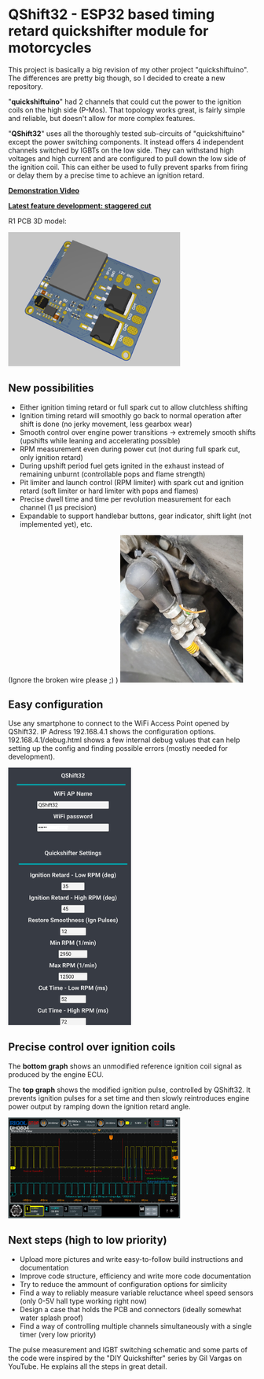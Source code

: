 # QShift32 - ESP32 based timing retard quickshifter module for motorcycles
This project is basically a big revision of my other project "quickshiftuino".
The differences are pretty big though, so I decided to create a new repository.

"**quickshiftuino**" had 2 channels that could cut the power to the ignition coils on the high side (P-Mos).
That topology works great, is fairly simple and reliable, but doesn't allow for more complex features.

"**QShift32**" uses all the thoroughly tested sub-circuits of "quickshiftuino" except the power switching components.
It instead offers 4 independent channels switched by IGBTs on the low side.
They can withstand high voltages and high current and are configured to pull down the low side of the ignition coil.
This can either be used to fully prevent sparks from firing or delay them by a precise time to achieve an ignition retard.

[**Demonstration Video**](https://www.youtube.com/watch?v=TwFzDqyh4EY)

[**Latest feature development: staggered cut**](https://youtu.be/_X9n1uwMxqk)


R1 PCB 3D model:

<img src='images/pcb_r1.png' width='350'>

## New possibilities
- Either ignition timing retard or full spark cut to allow clutchless shifting
- Ignition timing retard will smoothly go back to normal operation after shift is done (no jerky movement, less gearbox wear)
- Smooth control over engine power transitions -> extremely smooth shifts (upshifts while leaning and accelerating possible)
- RPM measurement even during power cut (not during full spark cut, only ignition retard)
- During upshift period fuel gets ignited in the exhaust instead of remaining unburnt (controllable pops and flame strength)
- Pit limiter and launch control (RPM limiter) with spark cut and ignition retard (soft limiter or hard limiter with pops and flames)
- Precise dwell time and time per revolution measurement for each channel (1 µs precision)
- Expandable to support handlebar buttons, gear indicator, shift light (not implemented yet), etc.


(Ignore the broken wire please ;) )
<img src='images/qshift_hall.jpg' width='250'>

## Easy configuration
Use any smartphone to connect to the WiFi Access Point opened by QShift32.
IP Adress 192.168.4.1 shows the configuration options.
192.168.4.1/debug.html shows a few internal debug values that can help setting up the config and finding possible errors (mostly needed for development).

<img src='images/config_ui.jpg' width='250'>

## Precise control over ignition coils
The **bottom graph** shows an unmodified reference ignition coil signal as produced by the engine ECU.

The **top graph** shows the modified ignition pulse, controlled by QShift32.
It prevents ignition pulses for a set time and then slowly reintroduces engine power output by ramping down the ignition retard angle.

<img src='images/cut_retard_smooth_waveform.png' width='350'>

## Next steps (high to low priority)
- Upload more pictures and write easy-to-follow build instructions and documentation
- Improve code structure, efficiency and write more code documentation
- Try to reduce the ammount of configuration options for simlicity
- Find a way to reliably measure variable reluctance wheel speed sensors (only 0-5V hall type working right now)
- Design a case that holds the PCB and connectors (ideally somewhat water splash proof)
- Find a way of controlling multiple channels simultaneously with a single timer (very low priority)

The pulse measurement and IGBT switching schematic and some parts of the code were inspired by the "DIY Quickshifter" series by Gil Vargas on YouTube.
He explains all the steps in great detail.
